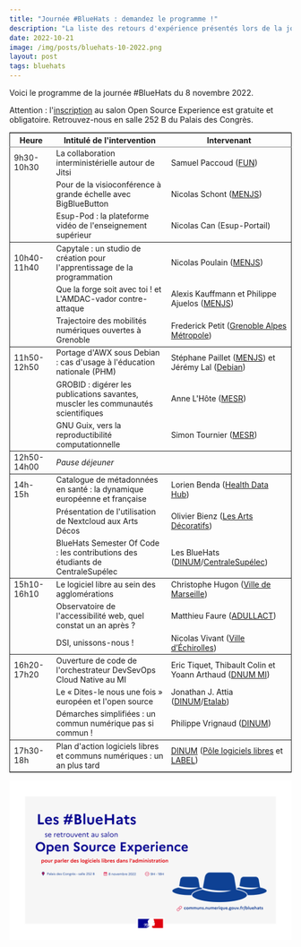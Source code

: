 ```yaml
---
title: "Journée #BlueHats : demandez le programme !"
description: "La liste des retours d'expérience présentés lors de la journée #BlueHats du 8 novembre 2022 au salon Open Source Experience"
date: 2022-10-21
image: /img/posts/bluehats-10-2022.png
layout: post
tags: bluehats
---
```


Voici le programme de la journée #BlueHats du 8 novembre 2022.

Attention : l'<a href="https://www.opensource-experience.com/creer-mon-badge/">inscription</a> au salon Open Source Experience est gratuite et obligatoire.  Retrouvez-nous en salle 252 B du Palais des Congrès.

<table border="2" cellspacing="0" cellpadding="6" rules="groups" frame="hsides">

<colgroup>
<col  class="org-left" />

<col  class="org-left" />

<col  class="org-left" />
</colgroup>
<thead>
<tr>
<th scope="col" class="org-left">Heure</th>
<th scope="col" class="org-left">Intitulé de l'intervention</th>
<th scope="col" class="org-left">Intervenant</th>
</tr>
</thead>

<tbody>
<tr>
<td class="org-left">9h30-10h30</td>
<td class="org-left">La collaboration interministérielle autour de Jitsi</td>
<td class="org-left">Samuel Paccoud (<a href="https://www.fun-mooc.fr/fr/">FUN</a>)</td>
</tr>

<tr>
<td class="org-left">&#xa0;</td>
<td class="org-left">Pour de la visioconférence à grande échelle avec BigBlueButton</td>
<td class="org-left">Nicolas Schont (<a href="https://www.education.gouv.fr/">MENJS</a>)</td>
</tr>

<tr>
<td class="org-left">&#xa0;</td>
<td class="org-left">Esup-Pod : la plateforme vidéo de l'enseignement supérieur</td>
<td class="org-left">Nicolas Can (Esup-Portail)</td>
</tr>
</tbody>

<tbody>
<tr>
<td class="org-left">10h40-11h40</td>
<td class="org-left">Capytale : un studio de création pour l'apprentissage de la programmation</td>
<td class="org-left">Nicolas Poulain (<a href="https://www.education.gouv.fr/">MENJS</a>)</td>
</tr>

<tr>
<td class="org-left">&#xa0;</td>
<td class="org-left">Que la forge soit avec toi ! et L'AMDAC-vador contre-attaque</td>
<td class="org-left">Alexis Kauffmann et Philippe Ajuelos (<a href="https://www.education.gouv.fr/">MENJS</a>)</td>
</tr>

<tr>
<td class="org-left">&#xa0;</td>
<td class="org-left">Trajectoire des mobilités numériques ouvertes à Grenoble</td>
<td class="org-left">Frederick Petit (<a href="https://www.grenoblealpesmetropole.fr">Grenoble Alpes Métropole</a>)</td>
</tr>
</tbody>

<tbody>
<tr>
<td class="org-left">11h50-12h50</td>
<td class="org-left">Portage d'AWX sous Debian : cas d'usage à l'éducation nationale (PHM)</td>
<td class="org-left">Stéphane Paillet (<a href="https://www.education.gouv.fr/">MENJS</a>) et Jérémy Lal (<a href="https://www.debian.org">Debian</a>)</td>
</tr>

<tr>
<td class="org-left">&#xa0;</td>
<td class="org-left">GROBID : digérer les publications savantes, muscler les communautés scientifiques</td>
<td class="org-left">Anne L'Hôte (<a href="https://www.enseignementsup-recherche.gouv.fr/fr">MESR</a>)</td>
</tr>

<tr>
<td class="org-left">&#xa0;</td>
<td class="org-left">GNU Guix, vers la reproductibilité computationnelle</td>
<td class="org-left">Simon Tournier (<a href="https://www.enseignementsup-recherche.gouv.fr/fr">MESR</a>)</td>
</tr>
</tbody>

<tbody>
<tr>
<td class="org-left">12h50-14h00</td>
<td class="org-left"><i>Pause déjeuner</i></td>
<td class="org-left">&#xa0;</td>
</tr>
</tbody>

<tbody>
<tr>
<td class="org-left">14h-15h</td>
<td class="org-left">Catalogue de métadonnées en santé : la dynamique européenne et française</td>
<td class="org-left">Lorien Benda (<a href="https://www.health-data-hub.fr/">Health Data Hub</a>)</td>
</tr>

<tr>
<td class="org-left">&#xa0;</td>
<td class="org-left">Présentation de l'utilisation de Nextcloud aux Arts Décos</td>
<td class="org-left">Olivier Bienz (<a href="https://madparis.fr/">Les Arts Décoratifs</a>)</td>
</tr>

<tr>
<td class="org-left">&#xa0;</td>
<td class="org-left">BlueHats Semester Of Code : les contributions des étudiants de CentraleSupélec</td>
<td class="org-left">Les BlueHats (<a href="https://www.numerique.gouv.fr/">DINUM</a>/<a href="https://www.centralesupelec.fr/">CentraleSupélec</a>)</td>
</tr>
</tbody>

<tbody>
<tr>
<td class="org-left">15h10-16h10</td>
<td class="org-left">Le logiciel libre au sein des agglomérations</td>
<td class="org-left">Christophe Hugon (<a href="https://www.marseille.fr/">Ville de Marseille</a>)</td>
</tr>

<tr>
<td class="org-left">&#xa0;</td>
<td class="org-left">Observatoire de l'accessibilité web, quel constat un an après ?</td>
<td class="org-left">Matthieu Faure (<a href="https://adullact.org/">ADULLACT</a>)</td>
</tr>

<tr>
<td class="org-left">&#xa0;</td>
<td class="org-left">DSI, unissons-nous !</td>
<td class="org-left">Nicolas Vivant (<a href="https://www.echirolles.fr/">Ville d’Échirolles</a>)</td>
</tr>
</tbody>

<tbody>
<tr>
<td class="org-left">16h20-17h20</td>
<td class="org-left">Ouverture de code de l'orchestrateur DevSevOps Cloud Native au MI</td>
<td class="org-left">Eric Tiquet, Thibault Colin et Yoann Arthaud (<a href="https://www.interieur.gouv.fr/ministere/secretariat-general/direction-du-numerique">DNUM MI</a>)</td>
</tr>

<tr>
<td class="org-left">&#xa0;</td>
<td class="org-left">Le « Dites-le nous une fois » européen et l'open source</td>
<td class="org-left">Jonathan J. Attia (<a href="https://www.numerique.gouv.fr/">DINUM</a>/<a href="https://www.etalab.gouv.fr/">Etalab</a>)</td>
</tr>

<tr>
<td class="org-left">&#xa0;</td>
<td class="org-left">Démarches simplifiées : un commun numérique pas si commun !</td>
<td class="org-left">Philippe Vrignaud (<a href="https://www.numerique.gouv.fr/">DINUM</a>)</td>
</tr>
</tbody>

<tbody>
<tr>
<td class="org-left">17h30-18h</td>
<td class="org-left">Plan d'action logiciels libres et communs numériques : un an plus tard</td>
<td class="org-left"><a href="https://www.numerique.gouv.fr/">DINUM</a> (<a href="https://www.numerique.gouv.fr/">Pôle logiciels libres</a> et <a href="https://catalogue.numerique.gouv.fr/">LABEL</a>)</td>
</tr>
</tbody>
</table>

<img src="/img/posts/bluehats-10-2022.png"/>
